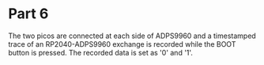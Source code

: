# Part 6

The two picos are connected at each side of ADPS9960 and a timestamped trace of an RP2040-ADPS9960 exchange is recorded while the BOOT button is pressed. The recorded data is set as '0' and '1'.
